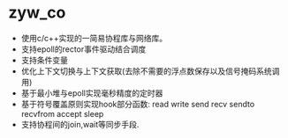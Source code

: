 # zyw_co
* 使用c/c++实现的一简易协程库与网络库。
* 支持epoll的rector事件驱动结合调度
* 支持条件变量
* 优化上下文切换与上下文获取(去除不需要的浮点数保存以及信号掩码系统调用)
* 基于最小堆与epoll实现毫秒精度的定时器
* 基于符号覆盖原则实现hook部分函数:
read  write  send  recv  sendto  recvfrom  accept sleep
* 支持协程间的join,wait等同步手段.

